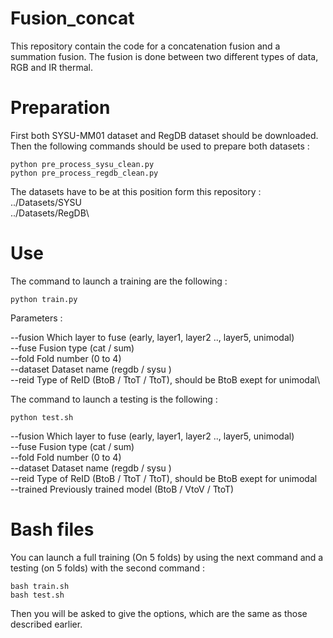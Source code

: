 # Fusion_concat

This repository contain the code for a concatenation fusion and a summation fusion.
The fusion is done between two different types of data, RGB and IR thermal.

# Preparation 
First both SYSU-MM01 dataset and RegDB dataset should be downloaded.
Then the following commands should be used to prepare both datasets : 

    python pre_process_sysu_clean.py
    python pre_process_regdb_clean.py

The datasets have to be at this position form this repository : \
../Datasets/SYSU\
../Datasets/RegDB\

# Use 

The command to launch a training are the following : 

    python train.py 

Parameters :

  --fusion      Which layer to fuse (early, layer1, layer2 .., layer5, unimodal)\
  --fuse        Fusion type (cat / sum)\
  --fold        Fold number (0 to 4)\
  --dataset     Dataset name (regdb / sysu )\
  --reid        Type of ReID (BtoB / TtoT / TtoT), should be BtoB exept for unimodal\

The command to launch a testing is the following : 

    python test.sh 
    
  --fusion      Which layer to fuse (early, layer1, layer2 .., layer5, unimodal)\
  --fuse        Fusion type (cat / sum)\
  --fold        Fold number (0 to 4)\
  --dataset     Dataset name (regdb / sysu )\
  --reid        Type of ReID (BtoB / TtoT / TtoT), should be BtoB exept for unimodal\
  --trained     Previously trained model (BtoB / VtoV / TtoT)
    
# Bash files 
   
You can launch a full training (On 5 folds) by using the next command and a testing (on 5 folds) with the second command  : 

    bash train.sh 
    bash test.sh
    
Then you will be asked to give the options, which are the same as those described earlier.

